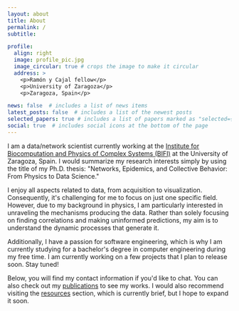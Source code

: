 ```yaml
---
layout: about
title: About
permalink: /
subtitle:

profile:
  align: right
  image: profile_pic.jpg
  image_circular: true # crops the image to make it circular
  address: >
    <p>Ramón y Cajal fellow</p>
    <p>University of Zaragoza</p>
    <p>Zaragoza, Spain</p>

news: false  # includes a list of news items
latest_posts: false  # includes a list of the newest posts
selected_papers: true # includes a list of papers marked as "selected={true}"
social: true  # includes social icons at the bottom of the page
---
```


I am a data/network scientist currently working at the [Institute for Biocomputation and Physics of Complex Systems (BIFI)](https://bifi.es/) at the University of Zaragoza, Spain. I would summarize my research interests simply by using the title of my Ph.D. thesis: "Networks, Epidemics, and Collective Behavior: From Physics to Data Science."

I enjoy all aspects related to data, from acquisition to visualization. Consequently, it's challenging for me to focus on just one specific field. However, due to my background in physics, I am particularly interested in unraveling the mechanisms producing the data. Rather than solely focusing on finding correlations and making uninformed predictions, my aim is to understand the dynamic processes that generate it.

Additionally, I have a passion for software engineering, which is why I am currently studying for a bachelor's degree in computer engineering during my free time. I am currently working on a few projects that I plan to release soon. Stay tuned!

Below, you will find my contact information if you'd like to chat. You can also check out my [publications](/publications) to see my works. I would also recommend visiting the [resources](/resources) section, which is currently brief, but I hope to expand it soon.
